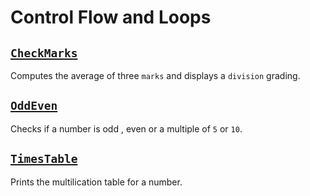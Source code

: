 # Control Flow and Loops

## [`CheckMarks`](CheckMarks/Program.java)

Computes the average of three `marks` and displays a `division` grading.

## [`OddEven`](OddEven/Program.java)

Checks if a number is odd , even or a multiple of `5` or `10`.

## [`TimesTable`](TimesTable/Program.java)

Prints the multilication table for a number.
